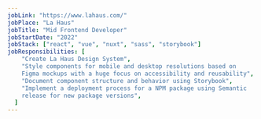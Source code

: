 ```yaml
---
jobLink: "https://www.lahaus.com/"
jobPlace: "La Haus"
jobTitle: "Mid Frontend Developer"
jobStartDate: "2022"
jobStack: ["react", "vue", "nuxt", "sass", "storybook"]
jobResponsibilities: [
    "Create La Haus Design System",
    "Style components for mobile and desktop resolutions based on
    Figma mockups with a huge focus on accessibility and reusability",
    "Document component structure and behavior using Storybook",
    "Implement a deployment process for a NPM package using Semantic
    release for new package versions",
  ]
---
```

